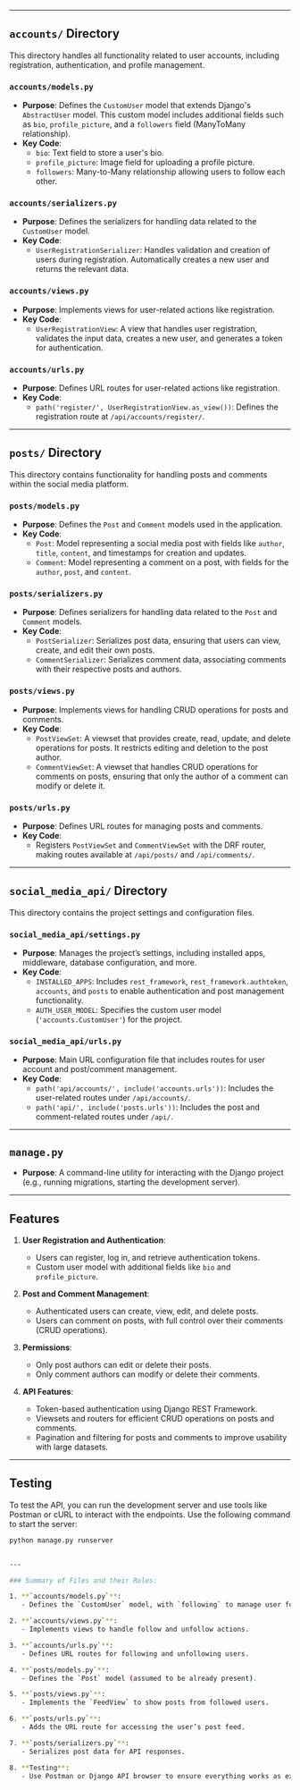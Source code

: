 
---

## `accounts/` Directory

This directory handles all functionality related to user accounts, including registration, authentication, and profile management.

### `accounts/models.py`
- **Purpose**: Defines the `CustomUser` model that extends Django's `AbstractUser` model. This custom model includes additional fields such as `bio`, `profile_picture`, and a `followers` field (ManyToMany relationship).
- **Key Code**:
    - `bio`: Text field to store a user's bio.
    - `profile_picture`: Image field for uploading a profile picture.
    - `followers`: Many-to-Many relationship allowing users to follow each other.

### `accounts/serializers.py`
- **Purpose**: Defines the serializers for handling data related to the `CustomUser` model.
- **Key Code**:
    - `UserRegistrationSerializer`: Handles validation and creation of users during registration. Automatically creates a new user and returns the relevant data.

### `accounts/views.py`
- **Purpose**: Implements views for user-related actions like registration.
- **Key Code**:
    - `UserRegistrationView`: A view that handles user registration, validates the input data, creates a new user, and generates a token for authentication.

### `accounts/urls.py`
- **Purpose**: Defines URL routes for user-related actions like registration.
- **Key Code**:
    - `path('register/', UserRegistrationView.as_view())`: Defines the registration route at `/api/accounts/register/`.

---

## `posts/` Directory

This directory contains functionality for handling posts and comments within the social media platform.

### `posts/models.py`
- **Purpose**: Defines the `Post` and `Comment` models used in the application.
- **Key Code**:
    - `Post`: Model representing a social media post with fields like `author`, `title`, `content`, and timestamps for creation and updates.
    - `Comment`: Model representing a comment on a post, with fields for the `author`, `post`, and `content`.

### `posts/serializers.py`
- **Purpose**: Defines serializers for handling data related to the `Post` and `Comment` models.
- **Key Code**:
    - `PostSerializer`: Serializes post data, ensuring that users can view, create, and edit their own posts.
    - `CommentSerializer`: Serializes comment data, associating comments with their respective posts and authors.

### `posts/views.py`
- **Purpose**: Implements views for handling CRUD operations for posts and comments.
- **Key Code**:
    - `PostViewSet`: A viewset that provides create, read, update, and delete operations for posts. It restricts editing and deletion to the post author.
    - `CommentViewSet`: A viewset that handles CRUD operations for comments on posts, ensuring that only the author of a comment can modify or delete it.

### `posts/urls.py`
- **Purpose**: Defines URL routes for managing posts and comments.
- **Key Code**:
    - Registers `PostViewSet` and `CommentViewSet` with the DRF router, making routes available at `/api/posts/` and `/api/comments/`.

---

## `social_media_api/` Directory

This directory contains the project settings and configuration files.

### `social_media_api/settings.py`
- **Purpose**: Manages the project’s settings, including installed apps, middleware, database configuration, and more.
- **Key Code**:
    - `INSTALLED_APPS`: Includes `rest_framework`, `rest_framework.authtoken`, `accounts`, and `posts` to enable authentication and post management functionality.
    - `AUTH_USER_MODEL`: Specifies the custom user model (`'accounts.CustomUser'`) for the project.

### `social_media_api/urls.py`
- **Purpose**: Main URL configuration file that includes routes for user account and post/comment management.
- **Key Code**:
    - `path('api/accounts/', include('accounts.urls'))`: Includes the user-related routes under `/api/accounts/`.
    - `path('api/', include('posts.urls'))`: Includes the post and comment-related routes under `/api/`.

---

## `manage.py`
- **Purpose**: A command-line utility for interacting with the Django project (e.g., running migrations, starting the development server).

---

## Features

1. **User Registration and Authentication**:
    - Users can register, log in, and retrieve authentication tokens.
    - Custom user model with additional fields like `bio` and `profile_picture`.

2. **Post and Comment Management**:
    - Authenticated users can create, view, edit, and delete posts.
    - Users can comment on posts, with full control over their comments (CRUD operations).

3. **Permissions**:
    - Only post authors can edit or delete their posts.
    - Only comment authors can modify or delete their comments.

4. **API Features**:
    - Token-based authentication using Django REST Framework.
    - Viewsets and routers for efficient CRUD operations on posts and comments.
    - Pagination and filtering for posts and comments to improve usability with large datasets.

---

## Testing

To test the API, you can run the development server and use tools like Postman or cURL to interact with the endpoints. Use the following command to start the server:

```bash
python manage.py runserver


---

### Summary of Files and their Roles:

1. **`accounts/models.py`**:
   - Defines the `CustomUser` model, with `following` to manage user follow relationships.

2. **`accounts/views.py`**:
   - Implements views to handle follow and unfollow actions.

3. **`accounts/urls.py`**:
   - Defines URL routes for following and unfollowing users.

4. **`posts/models.py`**:
   - Defines the `Post` model (assumed to be already present).

5. **`posts/views.py`**:
   - Implements the `FeedView` to show posts from followed users.

6. **`posts/urls.py`**:
   - Adds the URL route for accessing the user’s post feed.

7. **`posts/serializers.py`**:
   - Serializes post data for API responses.

8. **Testing**:
   - Use Postman or Django API browser to ensure everything works as expected.
